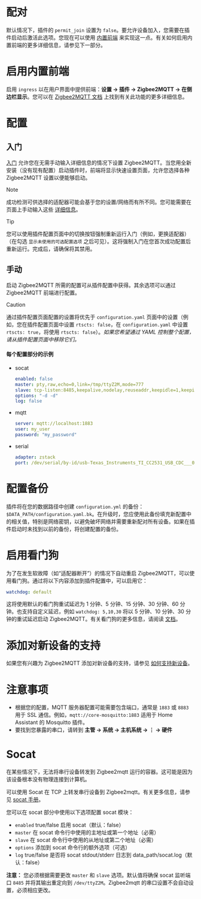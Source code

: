 # 配对

默认情况下，插件的 `permit_join` 设置为 `false`。要允许设备加入，您需要在插件启动后激活此选项。您现在可以使用 [内置前端](https://www.zigbee2mqtt.io/information/frontend.html) 来实现这一点。有关如何启用内置前端的更多详细信息，请参见下一部分。

# 启用内置前端

启用 `ingress` 以在用户界面中提供前端：**设置 → 插件 → Zigbee2MQTT → 在侧边栏显示**。您可以在 [Zigbee2MQTT 文档](https://www.zigbee2mqtt.io/information/frontend.html) 上找到有关此功能的更多详细信息。

# 配置

## 入门

[入门](https://www.zigbee2mqtt.io/guide/getting-started/#onboarding) 允许您在无需手动输入详细信息的情况下设置 Zigbee2MQTT。当您用全新安装（没有现有配置）启动插件时，前端将显示快速设置页面，允许您选择各种 Zigbee2MQTT 设置以便能够启动。

> [!NOTE]
> 成功检测可供选择的适配器可能会基于您的设置/网络而有所不同。您可能需要在页面上手动输入这些 [详细信息](https://www.zigbee2mqtt.io/guide/configuration/adapter-settings.html#basic-configuration)。

> [!TIP]
> 您可以使用插件配置页面中的切换按钮强制重新运行入门（例如，更换适配器）（在勾选 `显示未使用的可选配置选项` 之后可见）。这将强制入门在您首次成功配置后重新运行。完成后，请确保将其禁用。

## 手动

启动 Zigbee2MQTT 所需的配置可从插件配置中获得。其余选项可以通过 Zigbee2MQTT 前端进行配置。

> [!CAUTION]
> 通过插件配置页面配置的设置将优先于 `configuration.yaml` 页面中的设置（例如，您在插件配置页面中设置 `rtscts: false`，在 `configuration.yaml` 中设置 `rtscts: true`，将使用 `rtscts: false`）。_如果您希望通过 YAML 控制整个配置，请从插件配置页面中移除它们。_

#### 每个配置部分的示例

- socat
  ```yaml
  enabled: false
  master: pty,raw,echo=0,link=/tmp/ttyZ2M,mode=777
  slave: tcp-listen:8485,keepalive,nodelay,reuseaddr,keepidle=1,keepintvl=1,keepcnt=5
  options: "-d -d"
  log: false
  ```
- mqtt
  ```yaml
  server: mqtt://localhost:1883
  user: my_user
  password: "my_password"
  ```
- serial
  ```yaml
  adapter: zstack
  port: /dev/serial/by-id/usb-Texas_Instruments_TI_CC2531_USB_CDC___0X00124B0018ED3DDF-if00
  ```

# 配置备份

插件将在您的数据路径中创建 `configuration.yml` 的备份：`$DATA_PATH/configuration.yaml.bk`。在升级时，您应使用此备份填充新配置中的相关值，特别是网络密钥，以避免破坏网络并需要重新配对所有设备。如果在插件启动时未找到以前的备份，将创建配置的备份。

# 启用看门狗

为了在发生软故障（如“适配器断开”）的情况下自动重启 Zigbee2MQTT，可以使用看门狗。通过将以下内容添加到插件配置中，可以启用它：

```yaml
watchdog: default
```

这将使用默认的看门狗重试延迟为 1 分钟、5 分钟、15 分钟、30 分钟、60 分钟。也支持自定义延迟，例如 `watchdog: 5,10,30` 将以 5 分钟、10 分钟、30 分钟的重试延迟启动 Zigbee2MQTT。有关看门狗的更多信息，请阅读 [文档](https://www.zigbee2mqtt.io/guide/installation/15_watchdog.html)。

# 添加对新设备的支持

如果您有兴趣为 Zigbee2MQTT 添加对新设备的支持，请参见 [如何支持新设备](https://www.zigbee2mqtt.io/how_tos/how_to_support_new_devices.html)。

# 注意事项

- 根据您的配置，MQTT 服务器配置可能需要包含端口，通常是 `1883` 或 `8883` 用于 SSL 通信。例如，`mqtt://core-mosquitto:1883` 适用于 Home Assistant 的 Mosquitto 插件。
- 要找到您暴露的串口，请转到 **主管 → 系统 → 主机系统 → ⋮ → 硬件**

# Socat

在某些情况下，无法将串行设备转发到 Zigbee2mqtt 运行的容器。这可能是因为该设备根本没有物理连接到计算机。

可以使用 Socat 在 TCP 上转发串行设备到 Zigbee2mqtt。有关更多信息，请参见 [socat 手册](https://linux.die.net/man/1/socat)。

您可以在 socat 部分中使用以下选项配置 socat 模块：

- `enabled` true/false 启用 socat（默认：false）
- `master` 在 socat 命令行中使用的主地址或第一个地址（必需）
- `slave` 在 socat 命令行中使用的从地址或第二个地址（必需）
- `options` 添加到 socat 命令行的额外选项（可选）
- `log` true/false 是否将 socat stdout/stderr 日志到 data_path/socat.log（默认：false）

**注意：** 您必须根据需要更改 `master` 和 `slave` 选项。默认值将确保 socat 监听端口 `8485` 并将其输出重定向到 `/dev/ttyZ2M`。Zigbee2mqtt 的串口设置不会自动设置，必须相应更改。